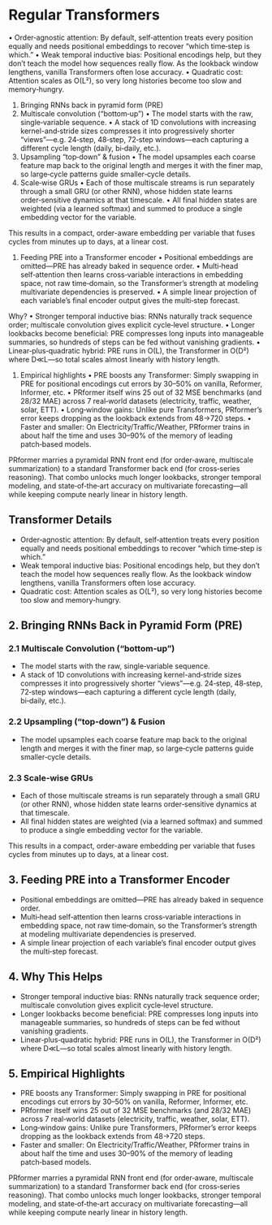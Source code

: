 # Regular Transformers

 • Order‑agnostic attention: By default, self‑attention treats every position equally and needs positional embeddings to recover “which time‑step is which.”
 • Weak temporal inductive bias: Positional encodings help, but they don’t teach the model how sequences really flow. As the lookback window lengthens, vanilla Transformers often lose accuracy.
• Quadratic cost: Attention scales as O(L²), so very long histories become too slow and memory‑hungry.

1. Bringing RNNs back in pyramid form (PRE)
1. Multiscale convolution (“bottom‑up”)
 • The model starts with the raw, single‑variable sequence.
 • A stack of 1D convolutions with increasing kernel-and‑stride sizes compresses it into progressively shorter “views”—e.g. 24‑step, 48‑step, 72‑step windows—each capturing a different cycle length (daily, bi‑daily, etc.).
1. Upsampling “top‑down” & fusion
 • The model upsamples each coarse feature map back to the original length and merges it with the finer map, so large‑cycle patterns guide smaller‑cycle details.
1. Scale‑wise GRUs
 • Each of those multiscale streams is run separately through a small GRU (or other RNN), whose hidden state learns order‑sensitive dynamics at that timescale.
 • All final hidden states are weighted (via a learned softmax) and summed to produce a single embedding vector for the variable.

This results in a compact, order-aware embedding per variable that fuses cycles from minutes up to days, at a linear cost.

1. Feeding PRE into a Transformer encoder
 • Positional embeddings are omitted—PRE has already baked in sequence order.
 • Multi‑head self‑attention then learns cross‑variable interactions in embedding space, not raw time‑domain, so the Transformer’s strength at modeling multivariate dependencies is preserved.
 • A simple linear projection of each variable’s final encoder output gives the multi‑step forecast.

Why?
 • Stronger temporal inductive bias: RNNs naturally track sequence order; multiscale convolution gives explicit cycle‑level structure.
 • Longer lookbacks become beneficial: PRE compresses long inputs into manageable summaries, so hundreds of steps can be fed without vanishing gradients.
 • Linear‑plus‑quadratic hybrid: PRE runs in O(L), the Transformer in O(D²) where D≪L—so total scales almost linearly with history length.

1. Empirical highlights
 • PRE boosts any Transformer: Simply swapping in PRE for positional encodings cut errors by 30–50% on vanilla, Reformer, Informer, etc.
 • PRformer itself wins 25 out of 32 MSE benchmarks (and 28/32 MAE) across 7 real‑world datasets (electricity, traffic, weather, solar, ETT).
 • Long‑window gains: Unlike pure Transformers, PRformer’s error keeps dropping as the lookback extends from 48→720 steps.
 • Faster and smaller: On Electricity/Traffic/Weather, PRformer trains in about half the time and uses 30–90% of the memory of leading patch‑based models.

PRformer marries a pyramidal RNN front end (for order‑aware, multiscale summarization) to a standard Transformer back end (for cross‑series reasoning). That combo unlocks much longer lookbacks, stronger temporal modeling, and state‑of‑the‑art accuracy on multivariate forecasting—all while keeping compute nearly linear in history length.

## Transformer Details

- Order‑agnostic attention: By default, self‑attention treats every position equally and needs positional embeddings to recover “which time‑step is which.”
- Weak temporal inductive bias: Positional encodings help, but they don’t teach the model how sequences really flow. As the lookback window lengthens, vanilla Transformers often lose accuracy.
- Quadratic cost: Attention scales as O(L²), so very long histories become too slow and memory‑hungry.

## 2. Bringing RNNs Back in Pyramid Form (PRE)

### 2.1 Multiscale Convolution (“bottom‑up”)

- The model starts with the raw, single‑variable sequence.
- A stack of 1D convolutions with increasing kernel-and‑stride sizes compresses it into progressively shorter “views”—e.g. 24‑step, 48‑step, 72‑step windows—each capturing a different cycle length (daily, bi‑daily, etc.).

### 2.2 Upsampling (“top‑down”) & Fusion

- The model upsamples each coarse feature map back to the original length and merges it with the finer map, so large‑cycle patterns guide smaller‑cycle details.

### 2.3 Scale‑wise GRUs

- Each of those multiscale streams is run separately through a small GRU (or other RNN), whose hidden state learns order‑sensitive dynamics at that timescale.
- All final hidden states are weighted (via a learned softmax) and summed to produce a single embedding vector for the variable.

This results in a compact, order-aware embedding per variable that fuses cycles from minutes up to days, at a linear cost.

## 3. Feeding PRE into a Transformer Encoder

- Positional embeddings are omitted—PRE has already baked in sequence order.
- Multi‑head self‑attention then learns cross‑variable interactions in embedding space, not raw time‑domain, so the Transformer’s strength at modeling multivariate dependencies is preserved.
- A simple linear projection of each variable’s final encoder output gives the multi‑step forecast.

## 4. Why This Helps

- Stronger temporal inductive bias: RNNs naturally track sequence order; multiscale convolution gives explicit cycle‑level structure.
- Longer lookbacks become beneficial: PRE compresses long inputs into manageable summaries, so hundreds of steps can be fed without vanishing gradients.
- Linear‑plus‑quadratic hybrid: PRE runs in O(L), the Transformer in O(D²) where D≪L—so total scales almost linearly with history length.

## 5. Empirical Highlights

- PRE boosts any Transformer: Simply swapping in PRE for positional encodings cut errors by 30–50% on vanilla, Reformer, Informer, etc.
- PRformer itself wins 25 out of 32 MSE benchmarks (and 28/32 MAE) across 7 real‑world datasets (electricity, traffic, weather, solar, ETT).
- Long‑window gains: Unlike pure Transformers, PRformer’s error keeps dropping as the lookback extends from 48→720 steps.
- Faster and smaller: On Electricity/Traffic/Weather, PRformer trains in about half the time and uses 30–90% of the memory of leading patch‑based models.

PRformer marries a pyramidal RNN front end (for order‑aware, multiscale summarization) to a standard Transformer back end (for cross‑series reasoning). That combo unlocks much longer lookbacks, stronger temporal modeling, and state‑of‑the‑art accuracy on multivariate forecasting—all while keeping compute nearly linear in history length.
